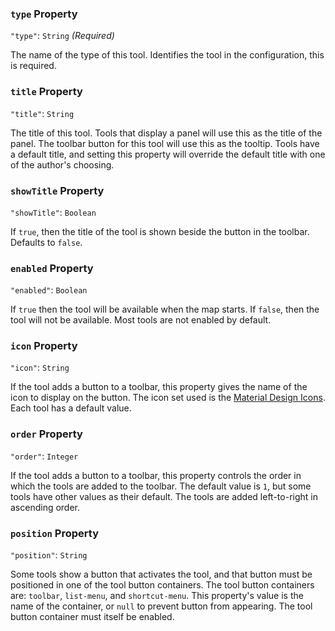 ### `type` Property
`"type"`: `String` *(Required)*

The name of the type of this tool.
Identifies the tool in the configuration, this is required.


### `title` Property
`"title"`: `String`

The title of this tool.
Tools that display a panel will use this as the title of the panel.
The toolbar button for this tool will use this as the tooltip.
Tools have a default title, and setting this property will override the default title with one of the author's choosing.


### `showTitle` Property
`"showTitle"`: `Boolean`

If `true`, then the title of the tool is shown beside the button in the toolbar.
Defaults to `false`.


### `enabled` Property
`"enabled"`: `Boolean`

If `true` then the tool will be available when the map starts.
If `false`, then the tool will not be available.
Most tools are not enabled by default.


### `icon` Property
`"icon"`: `String`

If the tool adds a button to a toolbar, this property gives the name of the icon to display on the button.
The icon set used is the [Material Design Icons](https://material.io/tools/icons/?icon=query_builder&style=baseline).
Each tool has a default value.


### `order` Property
`"order"`: `Integer`

If the tool adds a button to a toolbar, this property controls the order in which the tools are added to the toolbar.
The default value is `1`, but some tools have other values as their default.
The tools are added left-to-right in ascending order.


### `position` Property
`"position"`: `String`

Some tools show a button that activates the tool, and that button must be positioned in one of the tool button containers.
The tool button containers are: `toolbar`, `list-menu`, and `shortcut-menu`.
This property's value is the name of the container, or `null` to prevent button from appearing.
The tool button container must itself be enabled.
